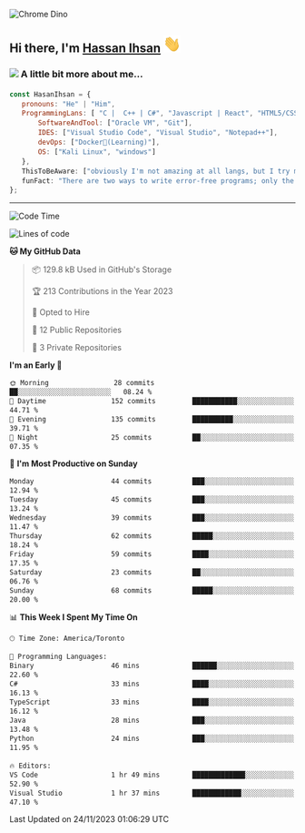  <!--
**HasanIhsan/HasanIhsan** is a ✨ _special_ ✨ repository because its `README.md` (this file) appears on your GitHub profile.
-->

![Chrome Dino](https://mir-s3-cdn-cf.behance.net/project_modules/max_1200/4ff07986208593.5d9a654e92f36.gif)


<h2 align="left">Hi there, I'm <a href="https://www.linkedin.com/in/hassan-ihsan-045b11231/" target="_blank" rel="noopener noreferrer">Hassan Ihsan</a> <img src="https://raw.githubusercontent.com/ABSphreak/ABSphreak/master/gifs/Hi.gif" height="30" />
 
 
 ### <img src="https://media.giphy.com/media/VgCDAzcKvsR6OM0uWg/giphy.gif" width="50"> A little bit more about me...  
 
 ```javascript
const HasanIhsan = {
    pronouns: "He" | "Him",
    ProgrammingLans: [ "C |  C++ | C#", "Javascript | React", "HTML5/CSS", "JSON", "Java"],
        SoftwareAndTool: ["Oracle VM", "Git"],
        IDES: ["Visual Studio Code", "Visual Studio", "Notepad++"],
        devOps: ["Docker🐳(Learning)"], 
        OS: ["Kali Linux", "windows"]
    },
    ThisToBeAware: ["obviously I'm not amazing at all langs, but I try my best not to go rusty"], 
    funFact: "There are two ways to write error-free programs; only the third one works"
};
```
 
 --- 

<!--START_SECTION:waka-->
![Code Time](http://img.shields.io/badge/Code%20Time-251%20hrs%2056%20mins-blue)

![Lines of code](https://img.shields.io/badge/From%20Hello%20World%20I%27ve%20Written-1.0%20million%20lines%20of%20code-blue)

**🐱 My GitHub Data** 

> 📦 129.8 kB Used in GitHub's Storage 
 > 
> 🏆 213 Contributions in the Year 2023
 > 
> 💼 Opted to Hire
 > 
> 📜 12 Public Repositories 
 > 
> 🔑 3 Private Repositories 
 > 
**I'm an Early 🐤** 

```text
🌞 Morning                28 commits          ██░░░░░░░░░░░░░░░░░░░░░░░   08.24 % 
🌆 Daytime                152 commits         ███████████░░░░░░░░░░░░░░   44.71 % 
🌃 Evening                135 commits         ██████████░░░░░░░░░░░░░░░   39.71 % 
🌙 Night                  25 commits          ██░░░░░░░░░░░░░░░░░░░░░░░   07.35 % 
```
📅 **I'm Most Productive on Sunday** 

```text
Monday                   44 commits          ███░░░░░░░░░░░░░░░░░░░░░░   12.94 % 
Tuesday                  45 commits          ███░░░░░░░░░░░░░░░░░░░░░░   13.24 % 
Wednesday                39 commits          ███░░░░░░░░░░░░░░░░░░░░░░   11.47 % 
Thursday                 62 commits          █████░░░░░░░░░░░░░░░░░░░░   18.24 % 
Friday                   59 commits          ████░░░░░░░░░░░░░░░░░░░░░   17.35 % 
Saturday                 23 commits          ██░░░░░░░░░░░░░░░░░░░░░░░   06.76 % 
Sunday                   68 commits          █████░░░░░░░░░░░░░░░░░░░░   20.00 % 
```


📊 **This Week I Spent My Time On** 

```text
🕑︎ Time Zone: America/Toronto

💬 Programming Languages: 
Binary                   46 mins             ██████░░░░░░░░░░░░░░░░░░░   22.60 % 
C#                       33 mins             ████░░░░░░░░░░░░░░░░░░░░░   16.13 % 
TypeScript               33 mins             ████░░░░░░░░░░░░░░░░░░░░░   16.12 % 
Java                     28 mins             ███░░░░░░░░░░░░░░░░░░░░░░   13.48 % 
Python                   24 mins             ███░░░░░░░░░░░░░░░░░░░░░░   11.95 % 

🔥 Editors: 
VS Code                  1 hr 49 mins        █████████████░░░░░░░░░░░░   52.90 % 
Visual Studio            1 hr 37 mins        ████████████░░░░░░░░░░░░░   47.10 % 
```


 Last Updated on 24/11/2023 01:06:29 UTC
<!--END_SECTION:waka-->
 
 
